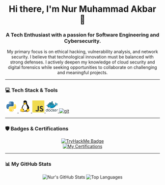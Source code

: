 <h1 align="center">Hi there, I'm Nur Muhammad Akbar 👋</h1>
<h3 align="center">A Tech Enthusiast with a passion for Software Engineering and Cybersecurity.</h3>

<p align="center">
  My primary focus is on ethical hacking, vulnerability analysis, and network security. I believe that technological innovation must be balanced with strong defenses. I actively deepen my knowledge of cloud security and digital forensics while seeking opportunities to collaborate on challenging and meaningful projects.
</p>

---

### 💻 Tech Stack & Tools

<p align="left">
  <a href="https://www.python.org" target="_blank" rel="noreferrer">
    <img src="https://raw.githubusercontent.com/devicons/devicon/master/icons/python/python-original.svg" alt="python" width="40" height="40"/>
  </a>
  <a href="https://www.linux.org/" target="_blank" rel="noreferrer">
    <img src="https://raw.githubusercontent.com/devicons/devicon/master/icons/linux/linux-original.svg" alt="linux" width="40" height="40"/>
  </a>
  <a href="https://developer.mozilla.org/en-US/docs/Web/JavaScript" target="_blank" rel="noreferrer">
    <img src="https://raw.githubusercontent.com/devicons/devicon/master/icons/javascript/javascript-original.svg" alt="javascript" width="40" height="40"/>
  </a>
  <a href="https://www.docker.com/" target="_blank" rel="noreferrer">
    <img src="https://raw.githubusercontent.com/devicons/devicon/master/icons/docker/docker-original-wordmark.svg" alt="docker" width="40" height="40"/>
  </a>
  <a href="https://git-scm.com/" target="_blank" rel="noreferrer">
    <img src="https://www.vectorlogo.zone/logos/git-scm/git-scm-icon.svg" alt="git" width="40" height="40"/>
  </a>
</p>

---

### 🛡️ Badges & Certifications

<p align="center">
  <a href="https://tryhackme.com/p/SC4RECROW">
    <img src="https://tryhackme-badges.s3.amazonaws.com/SC4RECROW.png" alt="TryHackMe Badge" />
  </a>
  <br />
  <a href="https://github.com/SC4RECROWx/My-Certification">
    <img src="https://img.shields.io/badge/My_Certifications-View_Repo-blue?style=for-the-badge&logo=github" alt="My Certifications"/>
  </a>
</p>

---

### 📊 My GitHub Stats

<p align="center">
  <img align="center" src="https://github-readme-stats.vercel.app/api?username=SC4RECROWx&show_icons=true&include_all_commits=true&count_private=true&theme=buefy&hide_border=true" alt="Nur's GitHub Stats" />
  <img align="center" src="https://github-readme-stats.vercel.app/api/top-langs/?username=SC4RECROWx&layout=compact&theme=buefy&hide_border=true" alt="Top Languages" />
</p>
